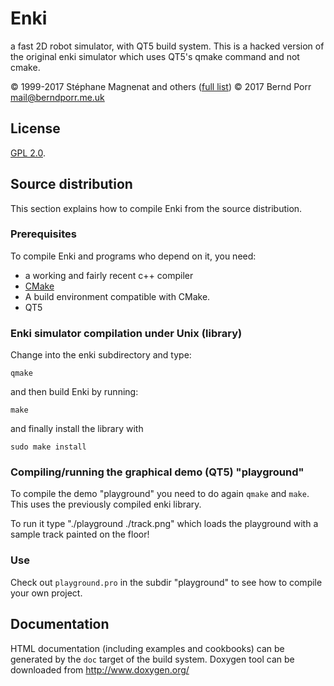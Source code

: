 # Enki

a fast 2D robot simulator, with QT5 build system. This is a hacked
version of the original enki simulator which uses QT5's qmake command
and not cmake.

© 1999-2017 Stéphane Magnenat and others ([full list](AUTHORS))
© 2017 Bernd Porr <mail@berndporr.me.uk>

## License

[GPL 2.0](LICENSE).

## Source distribution

This section explains how to compile Enki from the source distribution.

### Prerequisites

To compile Enki and programs who depend on it, you need:
* a working and fairly recent c++ compiler
* [CMake](https://cmake.org/)
* A build environment compatible with CMake.
* QT5

### Enki simulator compilation under Unix (library)

Change into the enki subdirectory and type:

	qmake

and then build Enki by running:

	make

and finally install the library with
	
	sudo make install


### Compiling/running the graphical demo (QT5) "playground"

To compile the demo "playground" you need to do again `qmake` and `make`. This uses the
previously compiled enki library.

To run it type "./playground ./track.png" which loads the playground with a sample track
painted on the floor!

### Use

Check out `playground.pro` in the subdir "playground" to see how to compile your own project.

## Documentation

HTML documentation (including examples and cookbooks) can be generated by the
`doc` target of the build system.  Doxygen tool can be downloaded from
http://www.doxygen.org/
